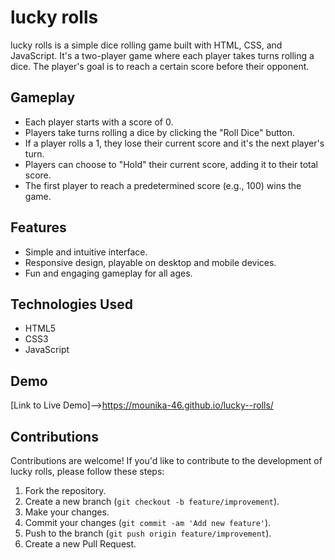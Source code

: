 # lucky rolls
lucky rolls is a simple dice rolling game built with HTML, CSS, and JavaScript. It's a two-player game where each player takes turns rolling a dice. The player's goal is to reach a certain score before their opponent.

## Gameplay

- Each player starts with a score of 0.
- Players take turns rolling a dice by clicking the "Roll Dice" button.
- If a player rolls a 1, they lose their current score and it's the next player's turn.
- Players can choose to "Hold" their current score, adding it to their total score.
- The first player to reach a predetermined score (e.g., 100) wins the game.

## Features

- Simple and intuitive interface.
- Responsive design, playable on desktop and mobile devices.
- Fun and engaging gameplay for all ages.

## Technologies Used

- HTML5
- CSS3
- JavaScript

## Demo

[Link to Live Demo]-->https://mounika-46.github.io/lucky--rolls/

## Contributions

Contributions are welcome! If you'd like to contribute to the development of lucky rolls, please follow these steps:

1. Fork the repository.
2. Create a new branch (`git checkout -b feature/improvement`).
3. Make your changes.
4. Commit your changes (`git commit -am 'Add new feature'`).
5. Push to the branch (`git push origin feature/improvement`).
6. Create a new Pull Request.
